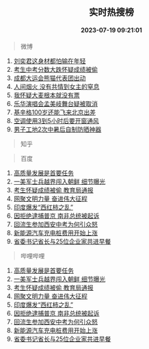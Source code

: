 <div align="center"><h2>实时热搜榜</h2><h4>2023-07-19 09:21:01</h4></div>

> 微博  

1. [刘奕君这身材都怕输在年轻](https://s.weibo.com/weibo?q=%23%E5%88%98%E5%A5%95%E5%90%9B%E8%BF%99%E8%BA%AB%E6%9D%90%E9%83%BD%E6%80%95%E8%BE%93%E5%9C%A8%E5%B9%B4%E8%BD%BB%23&t=31&band_rank=1&Refer=top)<br />
2. [考生中考分数大跌怀疑成绩被偷](https://s.weibo.com/weibo?q=%23%E8%80%83%E7%94%9F%E4%B8%AD%E8%80%83%E5%88%86%E6%95%B0%E5%A4%A7%E8%B7%8C%E6%80%80%E7%96%91%E6%88%90%E7%BB%A9%E8%A2%AB%E5%81%B7%23&t=31&band_rank=2&Refer=top)<br />
3. [成都大运会熊猫代表团出动](https://s.weibo.com/weibo?q=%23%E6%88%90%E9%83%BD%E5%A4%A7%E8%BF%90%E4%BC%9A%E7%86%8A%E7%8C%AB%E4%BB%A3%E8%A1%A8%E5%9B%A2%E5%87%BA%E5%8A%A8%23&t=31&band_rank=3&Refer=top)<br />
4. [人间烟火 没有共情到女主的窒息](https://s.weibo.com/weibo?q=%E4%BA%BA%E9%97%B4%E7%83%9F%E7%81%AB%20%E6%B2%A1%E6%9C%89%E5%85%B1%E6%83%85%E5%88%B0%E5%A5%B3%E4%B8%BB%E7%9A%84%E7%AA%92%E6%81%AF&t=31&band_rank=4&Refer=top)<br />
5. [我怀疑大麦根本就没有票](https://s.weibo.com/weibo?q=%23%E6%88%91%E6%80%80%E7%96%91%E5%A4%A7%E9%BA%A6%E6%A0%B9%E6%9C%AC%E5%B0%B1%E6%B2%A1%E6%9C%89%E7%A5%A8%23&t=31&band_rank=5&Refer=top)<br />
6. [乐华演唱会孟美岐舞台疑被取消](https://s.weibo.com/weibo?q=%23%E4%B9%90%E5%8D%8E%E6%BC%94%E5%94%B1%E4%BC%9A%E5%AD%9F%E7%BE%8E%E5%B2%90%E8%88%9E%E5%8F%B0%E7%96%91%E8%A2%AB%E5%8F%96%E6%B6%88%23&t=31&band_rank=6&Refer=top)<br />
7. [基辛格100岁还能飞来北京出差](https://s.weibo.com/weibo?q=%23%E5%9F%BA%E8%BE%9B%E6%A0%BC100%E5%B2%81%E8%BF%98%E8%83%BD%E9%A3%9E%E6%9D%A5%E5%8C%97%E4%BA%AC%E5%87%BA%E5%B7%AE%23&t=31&band_rank=7&Refer=top)<br />
8. [空调使用3到5小时后要开窗通风](https://s.weibo.com/weibo?q=%23%E7%A9%BA%E8%B0%83%E4%BD%BF%E7%94%A83%E5%88%B05%E5%B0%8F%E6%97%B6%E5%90%8E%E8%A6%81%E5%BC%80%E7%AA%97%E9%80%9A%E9%A3%8E%23&t=31&band_rank=8&Refer=top)<br />
9. [男子工地2次中暑后自制防晒神器](https://s.weibo.com/weibo?q=%23%E7%94%B7%E5%AD%90%E5%B7%A5%E5%9C%B02%E6%AC%A1%E4%B8%AD%E6%9A%91%E5%90%8E%E8%87%AA%E5%88%B6%E9%98%B2%E6%99%92%E7%A5%9E%E5%99%A8%23&t=31&band_rank=9&Refer=top)<br />

> 知乎  


> 百度  

1. [高质量发展是首要任务](https://www.baidu.com/s?wd=%E9%AB%98%E8%B4%A8%E9%87%8F%E5%8F%91%E5%B1%95%E6%98%AF%E9%A6%96%E8%A6%81%E4%BB%BB%E5%8A%A1&sa=fyb_news&rsv_dl=fyb_news)<br />
2. [一美军士兵越界闯入朝鲜 细节曝光](https://www.baidu.com/s?wd=%E4%B8%80%E7%BE%8E%E5%86%9B%E5%A3%AB%E5%85%B5%E8%B6%8A%E7%95%8C%E9%97%AF%E5%85%A5%E6%9C%9D%E9%B2%9C+%E7%BB%86%E8%8A%82%E6%9B%9D%E5%85%89&sa=fyb_news&rsv_dl=fyb_news)<br />
3. [考生怀疑成绩被偷 教育局通报](https://www.baidu.com/s?wd=%E8%80%83%E7%94%9F%E6%80%80%E7%96%91%E6%88%90%E7%BB%A9%E8%A2%AB%E5%81%B7+%E6%95%99%E8%82%B2%E5%B1%80%E9%80%9A%E6%8A%A5&sa=fyb_news&rsv_dl=fyb_news)<br />
4. [网聚文明力量 奋进伟大征程](https://www.baidu.com/s?wd=%E7%BD%91%E8%81%9A%E6%96%87%E6%98%8E%E5%8A%9B%E9%87%8F+%E5%A5%8B%E8%BF%9B%E4%BC%9F%E5%A4%A7%E5%BE%81%E7%A8%8B&sa=fyb_news&rsv_dl=fyb_news)<br />
5. [印度爆发“西红柿之乱”](https://www.baidu.com/s?wd=%E5%8D%B0%E5%BA%A6%E7%88%86%E5%8F%91%E2%80%9C%E8%A5%BF%E7%BA%A2%E6%9F%BF%E4%B9%8B%E4%B9%B1%E2%80%9D&sa=fyb_news&rsv_dl=fyb_news)<br />
6. [因拒绝逮捕普京 南非总统被起诉](https://www.baidu.com/s?wd=%E5%9B%A0%E6%8B%92%E7%BB%9D%E9%80%AE%E6%8D%95%E6%99%AE%E4%BA%AC+%E5%8D%97%E9%9D%9E%E6%80%BB%E7%BB%9F%E8%A2%AB%E8%B5%B7%E8%AF%89&sa=fyb_news&rsv_dl=fyb_news)<br />
7. [回流生参加西安中考为何引众怒](https://www.baidu.com/s?wd=%E5%9B%9E%E6%B5%81%E7%94%9F%E5%8F%82%E5%8A%A0%E8%A5%BF%E5%AE%89%E4%B8%AD%E8%80%83%E4%B8%BA%E4%BD%95%E5%BC%95%E4%BC%97%E6%80%92&sa=fyb_news&rsv_dl=fyb_news)<br />
8. [新能源汽车充电桩费用开始上涨](https://www.baidu.com/s?wd=%E6%96%B0%E8%83%BD%E6%BA%90%E6%B1%BD%E8%BD%A6%E5%85%85%E7%94%B5%E6%A1%A9%E8%B4%B9%E7%94%A8%E5%BC%80%E5%A7%8B%E4%B8%8A%E6%B6%A8&sa=fyb_news&rsv_dl=fyb_news)<br />
9. [省委书记省长与25位企业家共进早餐](https://www.baidu.com/s?wd=%E7%9C%81%E5%A7%94%E4%B9%A6%E8%AE%B0%E7%9C%81%E9%95%BF%E4%B8%8E25%E4%BD%8D%E4%BC%81%E4%B8%9A%E5%AE%B6%E5%85%B1%E8%BF%9B%E6%97%A9%E9%A4%90&sa=fyb_news&rsv_dl=fyb_news)<br />

> 哔哩哔哩  

1. [高质量发展是首要任务](https://www.baidu.com/s?wd=%E9%AB%98%E8%B4%A8%E9%87%8F%E5%8F%91%E5%B1%95%E6%98%AF%E9%A6%96%E8%A6%81%E4%BB%BB%E5%8A%A1&sa=fyb_news&rsv_dl=fyb_news)<br />
2. [一美军士兵越界闯入朝鲜 细节曝光](https://www.baidu.com/s?wd=%E4%B8%80%E7%BE%8E%E5%86%9B%E5%A3%AB%E5%85%B5%E8%B6%8A%E7%95%8C%E9%97%AF%E5%85%A5%E6%9C%9D%E9%B2%9C+%E7%BB%86%E8%8A%82%E6%9B%9D%E5%85%89&sa=fyb_news&rsv_dl=fyb_news)<br />
3. [考生怀疑成绩被偷 教育局通报](https://www.baidu.com/s?wd=%E8%80%83%E7%94%9F%E6%80%80%E7%96%91%E6%88%90%E7%BB%A9%E8%A2%AB%E5%81%B7+%E6%95%99%E8%82%B2%E5%B1%80%E9%80%9A%E6%8A%A5&sa=fyb_news&rsv_dl=fyb_news)<br />
4. [网聚文明力量 奋进伟大征程](https://www.baidu.com/s?wd=%E7%BD%91%E8%81%9A%E6%96%87%E6%98%8E%E5%8A%9B%E9%87%8F+%E5%A5%8B%E8%BF%9B%E4%BC%9F%E5%A4%A7%E5%BE%81%E7%A8%8B&sa=fyb_news&rsv_dl=fyb_news)<br />
5. [印度爆发“西红柿之乱”](https://www.baidu.com/s?wd=%E5%8D%B0%E5%BA%A6%E7%88%86%E5%8F%91%E2%80%9C%E8%A5%BF%E7%BA%A2%E6%9F%BF%E4%B9%8B%E4%B9%B1%E2%80%9D&sa=fyb_news&rsv_dl=fyb_news)<br />
6. [因拒绝逮捕普京 南非总统被起诉](https://www.baidu.com/s?wd=%E5%9B%A0%E6%8B%92%E7%BB%9D%E9%80%AE%E6%8D%95%E6%99%AE%E4%BA%AC+%E5%8D%97%E9%9D%9E%E6%80%BB%E7%BB%9F%E8%A2%AB%E8%B5%B7%E8%AF%89&sa=fyb_news&rsv_dl=fyb_news)<br />
7. [回流生参加西安中考为何引众怒](https://www.baidu.com/s?wd=%E5%9B%9E%E6%B5%81%E7%94%9F%E5%8F%82%E5%8A%A0%E8%A5%BF%E5%AE%89%E4%B8%AD%E8%80%83%E4%B8%BA%E4%BD%95%E5%BC%95%E4%BC%97%E6%80%92&sa=fyb_news&rsv_dl=fyb_news)<br />
8. [新能源汽车充电桩费用开始上涨](https://www.baidu.com/s?wd=%E6%96%B0%E8%83%BD%E6%BA%90%E6%B1%BD%E8%BD%A6%E5%85%85%E7%94%B5%E6%A1%A9%E8%B4%B9%E7%94%A8%E5%BC%80%E5%A7%8B%E4%B8%8A%E6%B6%A8&sa=fyb_news&rsv_dl=fyb_news)<br />
9. [省委书记省长与25位企业家共进早餐](https://www.baidu.com/s?wd=%E7%9C%81%E5%A7%94%E4%B9%A6%E8%AE%B0%E7%9C%81%E9%95%BF%E4%B8%8E25%E4%BD%8D%E4%BC%81%E4%B8%9A%E5%AE%B6%E5%85%B1%E8%BF%9B%E6%97%A9%E9%A4%90&sa=fyb_news&rsv_dl=fyb_news)<br />
